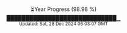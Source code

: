 <p align="center">
⏳Year Progress (98.98 %)<br>
█████████████████████████████▁ <br>
<sub>Updated: Sat, 28 Dec 2024 06:03:07 GMT</sub>
</p>

